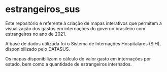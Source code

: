 # estrangeiros_sus

Este repositório é referente à criação de mapas interativos que permitem a visualização dos gastos em internações do governo brasileiro com estrangeiros no ano de 2021. 

A base de dados utilizada foi o Sistema de Internações Hospitalares (SIH), disponibilizado pelo DATASUS. 

Os mapas disponibilizam o cálculo do valor gasto em internações por estado, bem como a quantidade de estrangeiros internados. 
